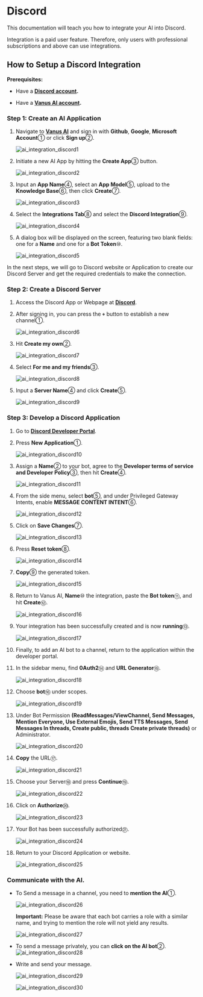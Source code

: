 # Discord

This documentation will teach you how to integrate your AI into Discord.

Integration is a paid user feature. Therefore, only users with professional subscriptions and above can use integrations.

## How to Setup a Discord Integration

**Prerequisites:**

- Have a **[Discord account](https://discord.com).**

- Have a **[Vanus AI account](https://ai.vanus.ai).**

### Step 1: Create an AI Application

1. Navigate to **[Vanus AI](​https://ai.vanus.ai)** and sign in with **Github**, **Google**, **Microsoft Account**① or click **Sign up**②.

   ![ai_integration_discord1](images/ai_integration_discord1.webp)

2. Initiate a new AI App by hitting the **Create App**③ button.

   ![ai_integration_discord2](images/ai_integration_discord2.webp)

3. Input an **App Name**④, select an **App Model**⑤, upload to the **Knowledge Base**⑥, then click **Create**⑦.

   ![ai_integration_discord3](images/ai_integration_discord3.webp)

4. Select the **Integrations Tab**⑧ and select the **Discord Integration**⑨.

   ![ai_integration_discord4](images/ai_integration_discord4.webp)

5. A dialog box will be displayed on the screen, featuring two blank fields: one for a **Name** and one for a **Bot Token**⑩.

   ![ai_integration_discord5](images/ai_integration_discord5.webp)

In the next steps, we will go to Discord website or Application to create our Discord Server and get the required credentials to make the connection.

### Step 2: Create a Discord Server

1. Access the Discord App or Webpage at **[Discord](https://discord.com)**.

2. After signing in, you can press the **`+`** button to establish a new channel①.

   ![ai_integration_discord6](images/ai_integration_discord6.webp)

3. Hit **Create my own**②.

   ![ai_integration_discord7](images/ai_integration_discord7.webp)

4. Select **For me and my friends**③.

   ![ai_integration_discord8](images/ai_integration_discord8.webp)

5. Input a **Server Name**④ and click **Create**⑤.

   ![ai_integration_discord9](images/ai_integration_discord9.webp)

### Step 3: Develop a Discord Application

1. Go to **[Discord Developer Portal](https://discord.com/developers/applications)**.

2. Press **New Application**①.

   ![ai_integration_discord10](images/ai_integration_discord10.webp)

3. Assign a **Name**② to your bot, agree to the **Developer terms of service and Developer Policy**③, then hit **Create**④.

   ![ai_integration_discord11](images/ai_integration_discord11.webp)

4. From the side menu, select **bot**⑤, and under Privileged Gateway Intents, enable **MESSAGE CONTENT INTENT**⑥.

   ![ai_integration_discord12](images/ai_integration_discord12.webp)

5. Click on **Save Changes**⑦.

   ![ai_integration_discord13](images/ai_integration_discord13.webp)

6. Press **Reset token**⑧.

   ![ai_integration_discord14](images/ai_integration_discord14.webp)

7. **Copy**⑨ the generated token.

   ![ai_integration_discord15](images/ai_integration_discord15.webp)

8. Return to Vanus AI, **Name**⑩ the integration, paste the **Bot token**⑪, and hit **Create**⑫.

   ![ai_integration_discord16](images/ai_integration_discord16.webp)

9. Your integration has been successfully created and is now **running**⑬.

   ![ai_integration_discord17](images/ai_integration_discord17.webp)

10. Finally, to add an AI bot to a channel, return to the application within the developer portal.

11. In the sidebar menu, find **0Auth2**⑭ and **URL Generator**⑮.

    ![ai_integration_discord18](images/ai_integration_discord18.webp)

12. Choose **bot**⑯ under scopes.

    ![ai_integration_discord19](images/ai_integration_discord19.webp)

13. Under Bot Permission **(ReadMessages/ViewChannel, Send Messages, Mention Everyone, Use External Emojis, Send TTS Messages, Send Messages In threads, Create public, threads Create private threads)** or Administrator.

    ![ai_integration_discord20](images/ai_integration_discord20.webp)

14. **Copy** the URL⑰.

    ![ai_integration_discord21](images/ai_integration_discord21.webp)

15. Choose your Server⑱ and press **Continue**⑲.

    ![ai_integration_discord22](images/ai_integration_discord22.webp)

16. Click on **Authorize**⑳.

    ![ai_integration_discord23](images/ai_integration_discord23.webp)

17. Your Bot has been successfully authorized㉑.

    ![ai_integration_discord24](images/ai_integration_discord24.webp)

18. Return to your Discord Application or website.

    ![ai_integration_discord25](images/ai_integration_discord25.webp)

### Communicate with the AI.

- To Send a message in a channel, you need to **mention the AI**①.

   ![ai_integration_discord26](images/ai_integration_discord26.webp)

   **Important:** Please be aware that each bot carries a role with a similar name, and trying to mention the role will not yield any results.

   ![ai_integration_discord27](images/ai_integration_discord27.webp)

- To send a message privately, you can **click on the AI bot**②.
   ![ai_integration_discord28](images/ai_integration_discord28.webp)

- Write and send your message.

   ![ai_integration_discord29](images/ai_integration_discord29.webp)

   ![ai_integration_discord30](images/ai_integration_discord30.webp)
